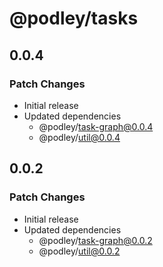 # @podley/tasks

## 0.0.4

### Patch Changes

- Initial release
- Updated dependencies
  - @podley/task-graph@0.0.4
  - @podley/util@0.0.4

## 0.0.2

### Patch Changes

- Initial release
- Updated dependencies
  - @podley/task-graph@0.0.2
  - @podley/util@0.0.2
